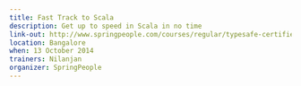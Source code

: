 ```yaml
---
title: Fast Track to Scala
description: Get up to speed in Scala in no time
link-out: http://www.springpeople.com/courses/regular/typesafe-certified-fast-track-to-scala-workshop-training-course.php
location: Bangalore
when: 13 October 2014
trainers: Nilanjan
organizer: SpringPeople
---
```

